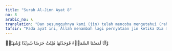 ```yaml
---
title: "Surah Al-Jinn Ayat 8"
no: 8
arabic_no: ٨
translation: "Dan sesungguhnya kami (jin) telah mencoba mengetahui (rahasia) langit, maka kami mendapatinya penuh dengan penjagaan yang kuat dan panah-panah api, "
tafsir: "Pada ayat ini, Allah menambah lagi pernyataan jin ketika Dia mengutus Nabi Muhammad dan menurunkan Al-Qur'an kepadanya serta menjaga beliau dari jin-jin itu. Langit ketika itu dijaga dengan ketat, dan panah-panah api disediakan di seluruh penjuru langit untuk mencegah jin-jin mendekatinya guna mencuri berita-berita yang dapat didengar, sebagaimana yang sering mereka lakukan.\n\nTelah diriwayatkan oleh at-Tirmidhi, dan ath-thabrani dari Ibnu 'Abbas, ia berkata: \n\nDahulu jin-jin itu dapat naik ke langit untuk mendengar wahyu. Ketika mereka mendengar suatu kata lalu mereka tambah dengan sembilan kata lainnya. Ucapan (yang mereka dengar) adalah benar tetapi tambahan-tambahan mereka semuanya bohong. Ketika Nabi saw diutus menjadi rasul, mereka dilarang menduduki tempat-tempat tersebut. Lalu mereka sampaikan larangan tersebut kepada Iblis; sedangkan ketika itu bintang-bintang belum dipakai untuk memanah jin-jin itu. Lalu iblis berkata kepada mereka, \"Larangan itu disebabkan suatu kejadian di muka bumi,\" lalu Iblis mengirim tentara-tentaranya untuk menyelidiki kejadian tersebut. Mereka mendapatkan Nabi saw yang sedang mengerjakan salat di antara dua gunung di Mekah, lalu mereka menemui Iblis dan menyampaikan penemuan mereka itu kepadanya, lalu Iblis berkata, \"Inilah kejadian yang terjadi di permukaan bumi.\" (Riwayat at-Tirmizi dan ath-thabrani)"
---
```

وَّاَنَّا لَمَسْنَا السَّمَاۤءَ فَوَجَدْنٰهَا مُلِئَتْ حَرَسًا شَدِيْدًا وَّشُهُبًاۖ